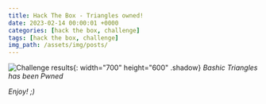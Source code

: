 ```yaml
---
title: Hack The Box - Triangles owned!
date: 2023-02-14 00:00:01 +0000
categories: [hack the box, challenge]
tags: [hack the box, challenge]
img_path: /assets/img/posts/
---
```


![Challenge results](htb-triangles-owned.png){: width="700" height="600" .shadow}
_Bashic Triangles has been Pwned_

_Enjoy! ;)_
